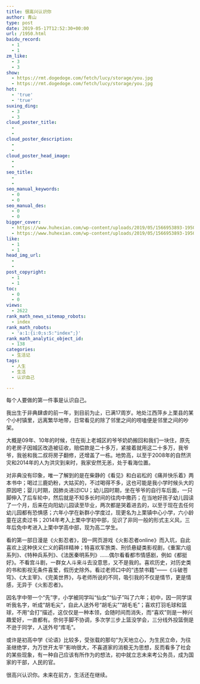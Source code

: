```yaml
---
title: 很高兴认识你
author: 青山
type: post
date: 2019-05-17T12:52:30+00:00
url: /1950.html
baidu_record:
  - 1
  - 1
zm_like:
  - 3
  - 3
show:
  - https://rmt.dogedoge.com/fetch/lucy/storage/you.jpg
  - https://rmt.dogedoge.com/fetch/lucy/storage/you.jpg
hot:
  - 'true'
  - 'true'
suxing_ding:
  - 3
  - 3
cloud_poster_title:
  - 
  - 
cloud_poster_description:
  - 
  - 
cloud_poster_head_image:
  - 
  - 
seo_title:
  - 
  - 
seo_manual_keywords:
  - 0
  - 0
seo_manual_des:
  - 0
  - 0
bigger_cover:
  - https://www.huhexian.com/wp-content/uploads/2019/05/1566953893-1950-cloud-poster.png
  - https://www.huhexian.com/wp-content/uploads/2019/05/1566953893-1950-cloud-poster.png
like:
  - 1
  - 1
head_img_url:
  - 
  - 
post_copyright:
  - 1
  - 1
toc:
  - 0
  - 0
views:
  - 2622
rank_math_news_sitemap_robots:
  - index
rank_math_robots:
  - 'a:1:{i:0;s:5:"index";}'
rank_math_analytic_object_id:
  - 138
categories:
  - 生活记
tags:
  - 人生
  - 生活
  - 认识自己

---
```

每个人要做的第一件事是认识自己。

我出生于非典肆虐的前一年，到目前为止，已满17周岁。地处江西萍乡上栗县的某个小村镇里，远离繁华地带，日常看见的除了邻里之间的唠嗑便是邻里之间的吵架。

大概是09年、10年的时候，住在街上老城区的爷爷奶奶搬回和我们一块住，原先的老房子因城区改造被征收，赔偿款是二十多万，紧接着就用这二十多万，我爷爷，我爸和我二叔将房子翻修，还增盖了一栋。地势高，以至于2008年的自然洪灾和2014年的人为洪灾到来时，我家安然无恙，处于看海位置。

对非典没有印象，唯一了解到的是在柴静的《看见》和白岩松的《痛并快乐着》两本书中；喝过三鹿奶粉，大姑买的，不过喝得不多，这也可能是我小学时候头大的原因吧；婴儿时期，因肺炎进过ICU；幼儿园时期，坐在爷爷的自行车后面，一只脚伸入了后车轮中，然后就是不知多长时间的往肉中撒药；在当地好孩子幼儿园读了一个月，后来在向阳幼儿园读至毕业，两次都是哭着进去的，以至于现在去任何幼儿园都有恐惧感；六年小学在新群小学度过，现更名为上栗镇中心小学，六小龄童在这卖过书；2014年考入上栗中学初中部，见识了非同一般的形式主义风，三年后免中考进入上栗中学高中部，现为高二学生。

看的第一部日漫是《火影忍者》，因一网页游戏《火影忍者online》而入坑，自此喜欢上这种侠义仁义的羁绊精神；特喜欢军旅类、刑侦悬疑类影视剧，《重案六组系列》、《特种兵系列》、《法医秦明系列》……偶尔看看都市情感剧，例如《都挺好》。不看宫斗剧，一群女人斗来斗去没意思，又不是我的。喜欢历史，对历史类的书和影视无条件喜爱，假历史除外。看过老师口中的“违禁书籍”——《斗破苍穹》、《大主宰》、《完美世界》，与老师所说的不同，吸引我的不仅是情节，更是情感，无异于《火影忍者》。

因名字中带一个“先”字，小学被同学叫“仙女”“仙子”叫了六年；初中，因一同学误听我名字，听成“胡毛尖”，自此人送外号“胡毛尖”“胡毛毛”；喜欢打羽毛球和篮球，不用“会打”描述，这仅仅是一种本领，会随时间而消失，而“喜欢”则是一种兴趣爱好，一直都有。奈何手脚不协调，多次学三步上篮没学会，三分线外投篮倒是不逊于同学，人送外号“库毛”。

或许是初高中学《论语》比较多，受张载的那句“为天地立心，为生民立命，为往圣继绝学，为万世开太平”影响很大，不喜道家的消极无为思想，反而看多了社会的某些现象，有一种自己应该有所作为的想法，初中就立志未来考公务员，成为国家的干部，人民的官。

很高兴认识你。未来在前方，生活还在继续。